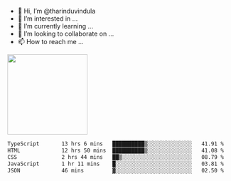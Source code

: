 - 👋 Hi, I’m @tharinduvindula
- 👀 I’m interested in ...
- 🌱 I’m currently learning ...
- 💞️ I’m looking to collaborate on ...
- 📫 How to reach me ...

<!---
tharinduvindula/tharinduvindula is a ✨ special ✨ repository because its `README.md` (this file) appears on your GitHub profile.
You can click the Preview link to take a look at your changes.
--->

<img height="180em" src="https://github-readme-stats.vercel.app/api?username=tharinduvindula&show_icons=true&hide_border=false&&count_private=true&include_all_commits=true" />


<!--START_SECTION:waka-->

```txt
TypeScript       13 hrs 6 mins   ██████████▒░░░░░░░░░░░░░░   41.91 %
HTML             12 hrs 50 mins  ██████████▒░░░░░░░░░░░░░░   41.08 %
CSS              2 hrs 44 mins   ██▒░░░░░░░░░░░░░░░░░░░░░░   08.79 %
JavaScript       1 hr 11 mins    █░░░░░░░░░░░░░░░░░░░░░░░░   03.81 %
JSON             46 mins         ▓░░░░░░░░░░░░░░░░░░░░░░░░   02.50 %
```

<!--END_SECTION:waka-->
